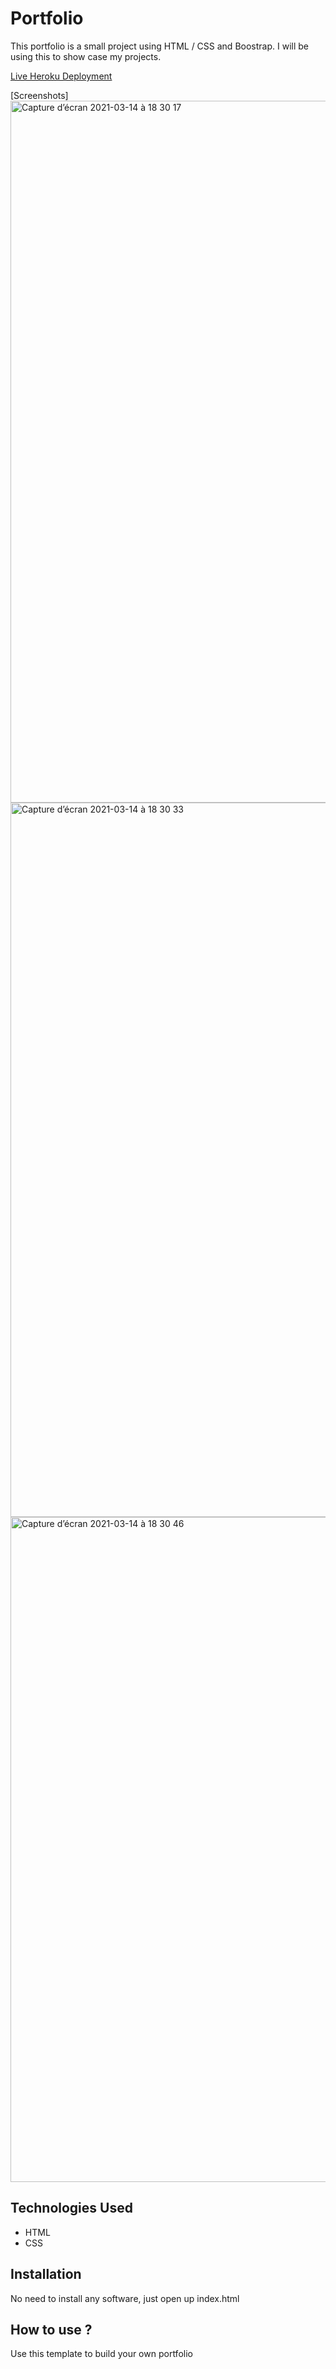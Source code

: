 # Portfolio

This portfolio is a small project using HTML / CSS and Boostrap. I will be using this to show case my projects.

[Live Heroku Deployment](https://portfolio-ashley-new.herokuapp.com/)

[Screenshots]
<img width="1123" alt="Capture d’écran 2021-03-14 à 18 30 17" src="https://user-images.githubusercontent.com/78886716/111063839-2c985700-84f4-11eb-8d8a-bcd5913f16b2.png">
<img width="1143" alt="Capture d’écran 2021-03-14 à 18 30 33" src="https://user-images.githubusercontent.com/78886716/111063737-bf84c180-84f3-11eb-8e7a-8426c40d4ba5.png">
<img width="1064" alt="Capture d’écran 2021-03-14 à 18 30 46" src="https://user-images.githubusercontent.com/78886716/111063740-c6133900-84f3-11eb-98a1-9f0797e257b3.png">



## Technologies Used

* HTML
* CSS

## Installation

No need to install any software, just open up index.html

## How to use ?

Use this template to build your own portfolio
